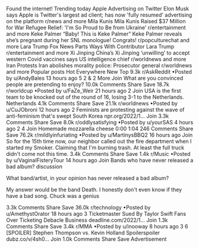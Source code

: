 Found the internet!
Trending today
Apple Advertising on Twitter
Elon Musk says Apple is Twitter's largest ad client; has now 'fully resumed' advertising on the platform
r/news and more
Mila Kunis
Mila Kunis Raised $37 Million for War Refugee Relief: 'I'm So Proud to Be from Ukraine'
r/entertainment and more
Keke Palmer
“Baby! This is Keke Palmer” Keke Palmer reveals she’s pregnant during her SNL monologue! Congrats!
r/popculturechat and more
Lara Trump
Fox News Parts Ways With Contributor Lara Trump
r/entertainment and more
Xi Jinping
China’s Xi Jinping ‘unwilling’ to accept western Covid vaccines says US intelligence chief
r/worldnews and more
Iran Protests
Iran abolishes morality police: Prosecutor general
r/worldnews and more
Popular posts
Hot
Everywhere
New
Top
9.3k
r/AskReddit
•Posted by
u/AndyBales
13 hours ago
5
2
& 2 More
Join
What are you convinced people are pretending to enjoy?
10.0k Comments
Share
Save
18.7k
r/worldcup
•Posted by
u/FaZe_Weir
21 hours ago
2
Join
USA is the first team to be knocked out of the round of 16, losing 3-1 to the Netherlands.
 Netherlands
4.1k Comments
Share
Save
21.1k
r/worldnews
•Posted by
u/CuJObroni
12 hours ago
2
Feminists are protesting against the wave of anti-feminism that's swept South Korea
npr.org/2022/1...
Join
3.3k Comments
Share
Save
8.0k
r/oddlysatisfying
•Posted by
u/yourSAS
4 hours ago
2
4
Join
Homemade mozzarella cheese
0:00
1:04
246 Comments
Share
Save
76.2k
r/mildlyinfuriating
•Posted by
u/MartinysBBQ2
16 hours ago
Join
So for the 15th time now, our neighbor called out the fire department when I started my Smoker. Claiming that I'm burning trash. At least the full truck didn't come not this time.
3.4k Comments
Share
Save
1.4k
r/Music
•Posted by
u/VaginaIFisteryTour
14 hours ago
Join
Bands who have never released a bad album?
discussion

What band/artist, in your opinion has never released a bad album?

My answer would be the band Death. I honestly don't even know if they have a bad song. Chuck was a genius

3.3k Comments
Share
Save
36.0k
r/technology
•Posted by
u/AmethystOrator
18 hours ago
3
Ticketmaster Sued By Taylor Swift Fans Over Ticketing Debacle
Business
deadline.com/2022/1...
Join
1.3k Comments
Share
Save
3.4k
r/MMA
•Posted by
u/inooway
8 hours ago
3
6
[SPOILER] Stephen Thompson vs. Kevin Holland
Spoilerspoiler
dubz.co/v/4sh0...
Join
1.0k Comments
Share
Save
Advertisement